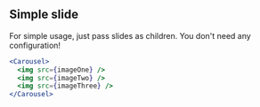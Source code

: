 ## Simple slide
For simple usage, just pass slides as children. You don't need any configuration!
```jsx render
<Carousel>
  <img src={imageOne} />
  <img src={imageTwo} />
  <img src={imageThree} />
</Carousel>
```
